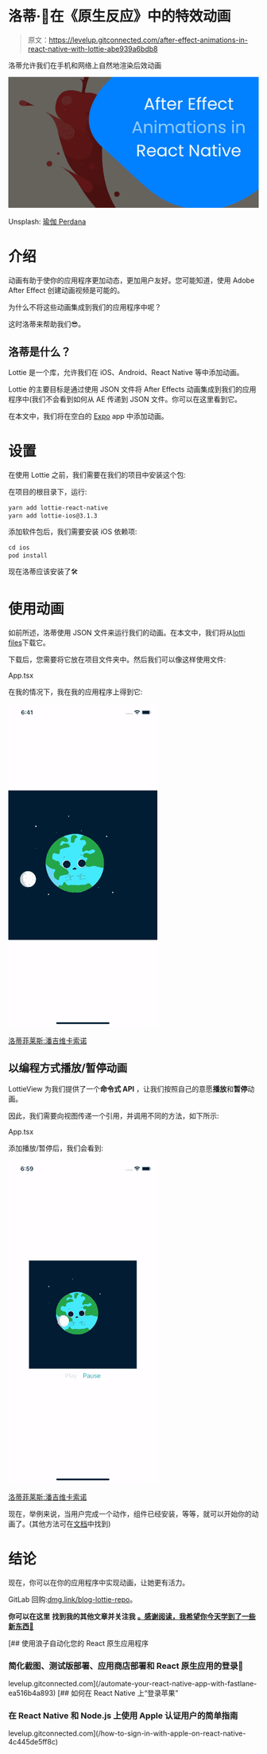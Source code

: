# 洛蒂·🧨在《原生反应》中的特效动画

> 原文：<https://levelup.gitconnected.com/after-effect-animations-in-react-native-with-lottie-abe939a6bdb8>

洛蒂允许我们在手机和网络上自然地渲染后效动画

![](img/a4f159e6cddc12300eaf84349490a399.png)

Unsplash: [瑜伽 Perdana](https://dribbble.com/yoga)

# 介绍

动画有助于使你的应用程序更加动态，更加用户友好。您可能知道，使用 Adobe After Effect 创建动画视频是可能的。

为什么不将这些动画集成到我们的应用程序中呢？

这时洛蒂来帮助我们😎。

## 洛蒂是什么？

Lottie 是一个库，允许我们在 iOS、Android、React Native 等中添加动画。

Lottie 的主要目标是通过使用 JSON 文件将 After Effects 动画集成到我们的应用程序中(我们不会看到如何从 AE 传递到 JSON 文件。你可以在这里看到它。

在本文中，我们将在空白的 [Expo](https://expo.io/) app 中添加动画。

# 设置

在使用 Lottie 之前，我们需要在我们的项目中安装这个包:

在项目的根目录下，运行:

```
yarn add lottie-react-native
yarn add lottie-ios@3.1.3
```

添加软件包后，我们需要安装 iOS 依赖项:

```
cd ios
pod install
```

现在洛蒂应该安装了🛠

# 使用动画

如前所述，洛蒂使用 JSON 文件来运行我们的动画。在本文中，我们将从[lotti files](https://lottiefiles.com/)下载它。

下载后，您需要将它放在项目文件夹中。然后我们可以像这样使用文件:

App.tsx

在我的情况下，我在我的应用程序上得到它:

![](img/1a1fbea22dbc3d896bed32a1aa5ae0ea.png)

[洛蒂菲莱斯:潘吉维卡索诺](https://lottiefiles.com/26973-earth-moon)

## 以编程方式播放/暂停动画

LottieView 为我们提供了一个**命令式 API** ，让我们按照自己的意愿**播放**和**暂停**动画。

因此，我们需要向视图传递一个引用，并调用不同的方法，如下所示:

App.tsx

添加播放/暂停后，我们会看到:

![](img/498640bb6f2fd7dc2f8a4d2865f289e0.png)

[洛蒂菲莱斯:潘吉维卡索诺](https://lottiefiles.com/26973-earth-moon)

现在，举例来说，当用户完成一个动作，组件已经安装，等等，就可以开始你的动画了。(其他方法可在[文档](https://github.com/react-native-community/lottie-react-native/blob/master/docs/api.md)中找到)

# 结论

现在，你可以在你的应用程序中实现动画，让她更有活力。

GitLab 回购:[dmg.link/blog-lottie-repo](https://dmg.link/blog-lottie-repo)。

**你可以在这里** **找到我的其他文章并关注我** [**。感谢阅读，我希望你今天学到了一些新东西🚀**](https://medium.com/@nicolas_dmg)

[](/automate-your-react-native-app-with-fastlane-ea516b4a893) [## 使用浪子自动化您的 React 原生应用程序

### 简化截图、测试版部署、应用商店部署和 React 原生应用的登录🚀

levelup.gitconnected.com](/automate-your-react-native-app-with-fastlane-ea516b4a893) [](/how-to-sign-in-with-apple-on-react-native-4c445de5ff8c) [## 如何在 React Native 上“登录苹果”

### 在 React Native 和 Node.js 上使用 Apple 认证用户的简单指南

levelup.gitconnected.com](/how-to-sign-in-with-apple-on-react-native-4c445de5ff8c)